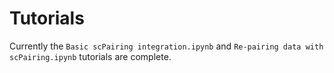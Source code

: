 # Tutorials

Currently the `Basic scPairing integration.ipynb` and `Re-pairing data with scPairing.ipynb` tutorials are complete.
